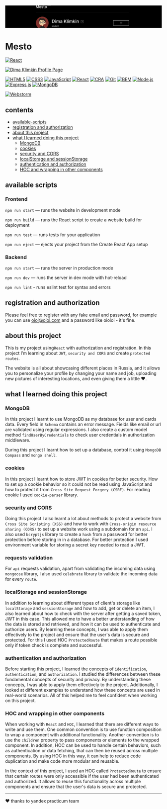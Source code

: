 [![cover](/images/mesto-react-readme.jpg)](https://klimkin-mesto.nomoreparties.co)

# Mesto
[![React](https://img.shields.io/npm/v/react?style=flat-square)](https://www.npmjs.com/package/react)

[![Dima Klimkin Profile Page](https://img.shields.io/badge/Dima_Klimkin-f9f9f9?style=for-the-badge&logoColor=000&logo=github)](https://github.com/kobewinona)

[![HTML5](https://img.shields.io/badge/HTML5-f9f9f9?style=for-the-badge&logo=HTML5)](https://dev.w3.org/html5/spec-LC/)
[![CSS3](https://img.shields.io/badge/CSS3-f9f9f9?logoColor=264BDC&style=for-the-badge&logo=CSS3)](https://www.w3.org/TR/CSS/#css)
[![JavaScript](https://img.shields.io/badge/JavaScript-f9f9f9?style=for-the-badge&logo=JavaScript)](https://www.javascript.com)
[![React](https://img.shields.io/badge/React-f9f9f9?style=for-the-badge&logo=React)](https://react.dev)
[![CRA](https://img.shields.io/badge/CRA-f9f9f9?style=for-the-badge&logo=createreactapp)](https://create-react-app.dev)
[![Git](https://img.shields.io/badge/Git-f9f9f9?style=for-the-badge&logo=git)](https://git-scm.com) [![BEM](https://img.shields.io/badge/BEM-f9f9f9?logoColor=black&style=for-the-badge&logo=bem)](https://en.bem.info/methodology/)
[![Node.js](https://img.shields.io/badge/Node.js-f9f9f9?style=for-the-badge&logo=Node.js)](https://nodejs.org/en)
[![Express.js](https://img.shields.io/badge/Express.js-f9f9f9?style=for-the-badge&logoColor=000000&logo=Express)](https://expressjs.com)
[![MongoDB](https://img.shields.io/badge/MongoDB-f9f9f9?style=for-the-badge&logo=MongoDB)](https://www.mongodb.com)

[![Webstorm](https://img.shields.io/badge/Webstorm-f9f9f9?style=for-the-badge&logoColor=0066b8&logo=webstorm)](https://www.googleadservices.com/pagead/aclk?sa=L&ai=DChcSEwiojunJrob_AhVBkmYCHUo9CkEYABAAGgJzbQ&ae=2&ohost=www.google.com&cid=CAESbeD2s_3F28tibUacQadmzB0nEItOP3IL0oRLAm8j0strsLviP55uS6YTuBUFZQG24kmk3q8Xv2nuYCUJ8LbmJZMmihBZSh3znKnfbQqjzSE39ZO6EuHtsdu2uToYj-Wqk3zF5I7Z8d7JAC9U89k&sig=AOD64_2Kp70jUNhk8FFzOAXsp6uOTrLJZQ&q&adurl&ved=2ahUKEwjKs-PJrob_AhVRSGwGHayEAzAQ0Qx6BAgJEAE&nis=2&dct=1)

## contents

- [available-scripts](#available-scripts)
- [registration and authorization](#registration-and-authorization)
- [about this project](#about-this-project)
- [what I learned doing this project](#what-I-learned-doing-this-project)
    - [MongoDB](#MongoDB)
    - [cookies](#cookies)
    - [security and CORS](#security-and-cors)
    - [localStorage and sessionStorage](#localStorage-and-sessionStorage)
    - [authentication and authorization](#authentication-and-authorization)
    - [HOC and wrapping in other components](#HOC-and-wrapping-in-other-components)

## available scripts

### Frontend

`npm run start` — runs the website in development mode

`npm run build` — runs the React script to create a website build for deployment

`npm run test` — runs tests for your application

`npm run eject` — ejects your project from the Create React App setup

### Backend

`npm run start` — runs the server in production mode

`npm run dev` — runs the server in dev mode with hot-reload

`npm run lint` - runs eslint test for syntax and errors

## registration and authorization

Please feel free to register with any fake email and password, for example you can use oioi@oioi.com and a password like oioioi - it's fine.


## about this project

This is my project using`React` with authorization and registration. In this project I’m learning about `JWT`, `security and CORS` and create `protected routes`.

The website is all about showcasing different places in Russia, and it allows you to personalize your profile by changing your name and job, uploading new pictures of interesting locations, and even giving them a little ❤️.

## what I learned doing this project

### MongoDB

In this project I learnt to use MongoDB as my database for user and cards data. Every field in `Schema` contains an error message. Fields like email or url are validated using regular expressions. I also create a custom model method `findUserByCredentials` to check user credentials in authorization middleware.

During this project I learnt how to set up a database, control it using `MongoDB Compass` and `mongo shell`.

### cookies

In this project I learnt how to store JWT in cookies for better security. How to set up a cookie behavior so it could not be read using JavaScript and how to protect it from `Cross Site Request Forgery (CSRF)`. For reading cookie I used `cookie-parser` library.

### security and CORS

Doing this project I also learnt a lot about methods to protect a website from `Cross Site Scripting (XSS)` and how to work with `Cross-origin resource sharing (CORS)` to set up a website work using a subdomain for an `api`. I also used `bcryptjs` library to create a `hash` from a password for better protection before storing in in a database. For better protection I used environment variable for storing a secret key needed to read a JWT.

### requests validation

For `api` requests validation, apart from validating the incoming data using `mongoose` library, I also used `celebrate` library to validate the incoming data for every `route`.

### localStorage and sessionStorage

In addition to learning about different types of client's storage like `localStorage` and `sessionStorage` and how to add, get or delete an item, I also learned about how to check with the server after getting a saved token, JWT in this case. This allowed me to have a better understanding of how the data is stored and retrieved, and how it can be used to authenticate and authorize users. By learning these concepts, I was able to apply them effectively to the project and ensure that the user's data is secure and protected. For this I used HOC `ProtectedRoute` that makes a route possible only if token check is complete and successful.

### authentication and authorization

Before starting this project, I learned the concepts of `identification`, `authentication`, and `authorization`. I studied the differences between these fundamental concepts of security and privacy. By understanding these concepts, I was able to apply them effectively to the project. Additionally, I looked at different examples to understand how these concepts are used in real-world scenarios. All of this helped me to feel confident when working on this project.

### HOC and wrapping in other components

When working with `React` and `HOC`, I learned that there are different ways to write and use them. One common convention is to use function composition to wrap a component with additional functionality. Another convention is to use the `children` property to pass components or elements to the wrapped component. In addition, HOC can be used to handle certain behaviors, such as authentication or data fetching, that can then be reused across multiple components. By using HOC in this way, it can help to reduce code duplication and make code more modular and reusable.

In the context of this project, I used an HOC called `ProtectedRoute` to ensure that certain routes were only accessible if the user had been authenticated and authorized. It allows to reuse this functionality across multiple components and ensure that the user's data is secure and protected.

---

&hearts; thanks to yandex practicum team